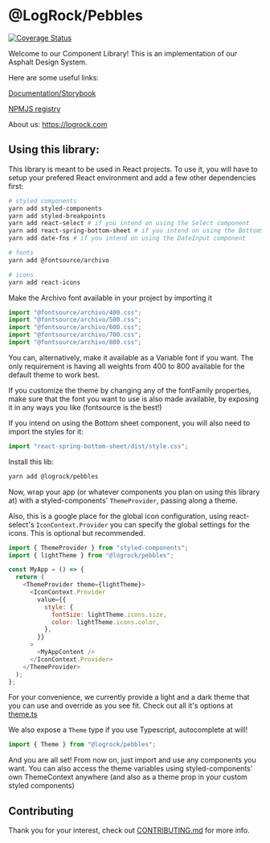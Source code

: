# @LogRock/Pebbles

[![Coverage Status](https://coveralls.io/repos/github/LogRock/pebbles/badge.svg?branch=main)](https://coveralls.io/github/LogRock/pebbles?branch=main)

Welcome to our Component Library! This is an implementation of our Asphalt Design System.

Here are some useful links:

[Documentation/Storybook](https://logrock-pebbles.netlify.app/)

[NPMJS registry](https://www.npmjs.com/package/@logrock/pebbles)

About us: https://logrock.com

## Using this library:

This library is meant to be used in React projects. To use it, you will have to setup your prefered React environment and add a few other dependencies first:

```bash
# styled components
yarn add styled-components
yarn add styled-breakpoints
yarn add react-select # if you intend on using the Select component
yarn add react-spring-bottom-sheet # if you intend on using the BottomSheet component
yarn add date-fns # if you intend on using the DateInput component

# fonts
yarn add @fontsource/archivo

# icons
yarn add react-icons
```

Make the Archivo font available in your project by importing it

```js
import "@fontsource/archivo/400.css";
import "@fontsource/archivo/500.css";
import "@fontsource/archivo/600.css";
import "@fontsource/archivo/700.css";
import "@fontsource/archivo/800.css";
```

You can, alternatively, make it available as a Variable font if you want. The only requirement is having all weights from 400 to 800 available for the default theme to work best.

If you customize the theme by changing any of the fontFamily properties, make sure that the font you want to use is also made available, by exposing it in any ways you like (fontsource is the best!)

If you intend on using the Bottom sheet component, you will also need to import the styles for it:

```js
import "react-spring-bottom-sheet/dist/style.css";
```

Install this lib:

```bash
yarn add @logrock/pebbles
```

Now, wrap your app (or whatever components you plan on using this library at) with a styled-components' `ThemeProvider`, passing along a theme.

Also, this is a google place for the global icon configuration, using react-select's `IconContext.Provider` you can specify the global settings for the icons. This is optional but recommended.

```js
import { ThemeProvider } from "styled-components";
import { lightTheme } from "@logrock/pebbles";

const MyApp = () => {
  return (
    <ThemeProvider theme={lightTheme}>
      <IconContext.Provider
        value={{
          style: {
            fontSize: lightTheme.icons.size,
            color: lightTheme.icons.color,
          },
        }}
      >
        <MyAppContent />
      </IconContext.Provider>
    </ThemeProvider>
  );
};
```

For your convenience, we currently provide a light and a dark theme that you can use and override as you see fit. Check out all it's options at [theme.ts](https://github.com/LogRock/pebbles/blob/main/lib/theme/light/theme.ts)

We also expose a `Theme` type if you use Typescript, autocomplete at will!

```ts
import { Theme } from "@logrock/pebbles";
```

And you are all set! From now on, just import and use any components you want. You can also access the theme variables using styled-components' own ThemeContext anywhere (and also as a theme prop in your custom styled components)

## Contributing

Thank you for your interest, check out [CONTRIBUTING.md](CONTRIBUTING.md) for more info.
